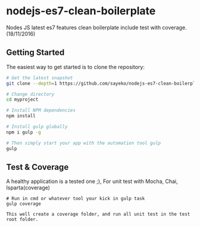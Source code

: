 # nodejs-es7-clean-boilerplate

Nodes JS latest es7 features clean boilerplate include test with coverage. (18/11/2016)

Getting Started
---------------

The easiest way to get started is to clone the repository:

```bash
# Get the latest snapshot
git clone --depth=1 https://github.com/sayeko/nodejs-es7-clean-boilerplate.git myproject

# Change directory
cd myproject

# Install NPM dependencies
npm install

# Install gulp globally
npm i gulp -g

# Then simply start your app with the automation tool gulp
gulp
```

Test & Coverage
---------------

A healthy application is a tested one ;),
For unit test with Mocha, Chai, Isparta(coverage)

```gulp
# Run in cmd or whatever tool your kick in gulp task
gulp coverage

This well create a coverage folder, and run all unit test in the test root folder.
```